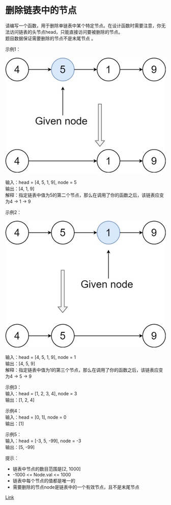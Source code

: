 <h1>删除链表中的节点</h1>

请编写一个函数，用于删除单链表中某个特定节点。在设计函数时需要注意，你无法访问链表的头节点head，只能直接访问要被删除的节点。</br>
题目数据保证需要删除的节点不是末尾节点 。</br>

示例1：</br>
</br>![](./image/1.jpg)</br></br>
输入：head = [4, 5, 1, 9], node = 5</br>
输出：[4, 1, 9]</br>
解释：指定链表中值为5的第二个节点，那么在调用了你的函数之后，该链表应变为4 -> 1 -> 9</br>

示例2：</br>
</br>![](./image/2.jpg)</br></br>
输入：head = [4, 5, 1, 9], node = 1</br>
输出：[4, 5, 9]</br>
解释：指定链表中值为1的第三个节点，那么在调用了你的函数之后，该链表应变为4 -> 5 -> 9</br>

示例3：</br>
输入：head = [1, 2, 3, 4], node = 3</br>
输出：[1, 2, 4]</br>

示例4：</br>
输入：head = [0, 1], node = 0</br>
输出：[1]</br>

示例5：</br>
输入：head = [-3, 5, -99], node = -3</br>
输出：[5, -99]</br>

提示：
- 链表中节点的数目范围是[2, 1000]
- -1000 <= Node.val <= 1000
- 链表中每个节点的值都是唯一的
- 需要删除的节点node是链表中的一个有效节点，且不是末尾节点

[Link](https://leetcode-cn.com/problems/delete-node-in-a-linked-list/)